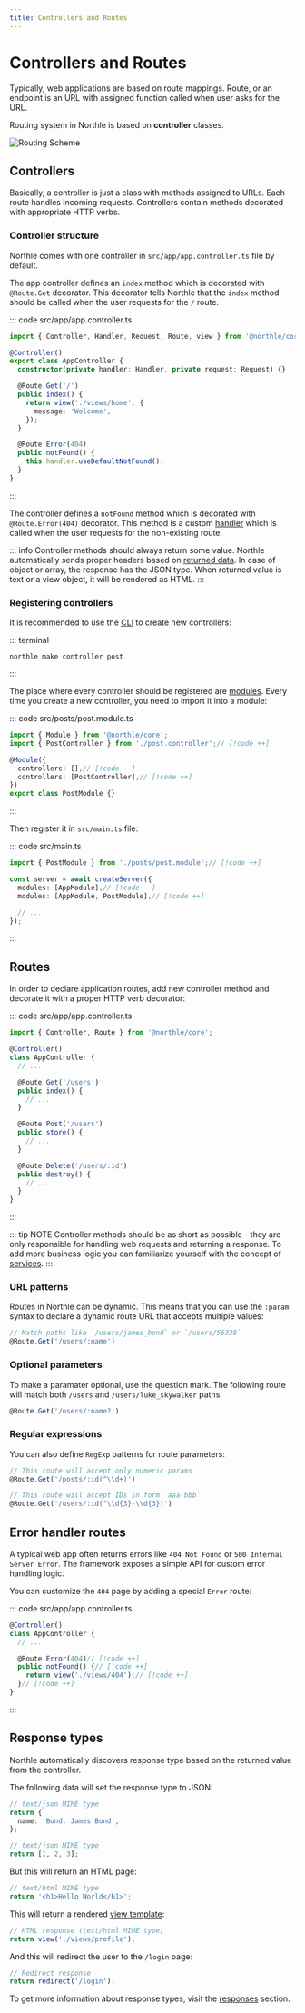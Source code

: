 ```yaml
---
title: Controllers and Routes
---
```


# Controllers and Routes

Typically, web applications are based on route mappings. Route, or  an endpoint is an URL with assigned function called when user asks for the URL.

Routing system in Northle is based on **controller** classes.

![Routing Scheme](./assets/routing.png)

## Controllers

Basically, a controller is just a class with methods assigned to URLs. Each route handles incoming requests. Controllers contain methods decorated with appropriate HTTP verbs.

### Controller structure

Northle comes with one controller in `src/app/app.controller.ts` file by default.

The app controller defines an `index` method which is decorated with `@Route.Get` decorator. This decorator tells Northle that the `index` method should be called when the user requests for the `/` route.

::: code src/app/app.controller.ts
```ts
import { Controller, Handler, Request, Route, view } from '@northle/core';

@Controller()
export class AppController {
  constructor(private handler: Handler, private request: Request) {}

  @Route.Get('/')
  public index() {
    return view('./views/home', {
      message: 'Welcome',
    });
  }

  @Route.Error(404)
  public notFound() {
    this.handler.useDefaultNotFound();
  }
}
```
:::

The controller defines a `notFound` method which is decorated with `@Route.Error(404)` decorator. This method is a custom [handler](/docs/essentials/controllers-and-routes#error-handler-routes) which is called when the user requests for the non-existing route.

::: info
Controller methods should always return some value. Northle automatically sends proper headers based on [returned data](#response-types). In case of object or array, the response has the JSON type. When returned value is text or a view object, it will be rendered as HTML.
:::

### Registering controllers

It is recommended to use the [CLI](/docs/essentials/cli) to create new controllers:

::: terminal
```shell
northle make controller post
```
:::

The place where every controller should be registered are [modules](/docs/essentials/modules). Every time you create a new controller, you need to import it into a module:

::: code src/posts/post.module.ts
```ts
import { Module } from '@northle/core';
import { PostController } from './post.controller';// [!code ++]

@Module({
  controllers: [],// [!code --]
  controllers: [PostController],// [!code ++]
})
export class PostModule {}
```
:::

Then register it in `src/main.ts` file:

::: code src/main.ts
```ts
import { PostModule } from './posts/post.module';// [!code ++]

const server = await createServer({
  modules: [AppModule],// [!code --]
  modules: [AppModule, PostModule],// [!code ++]

  // ...
});
```
:::

## Routes

In order to declare application routes, add new controller method and decorate it with a proper HTTP verb decorator:

::: code src/app/app.controller.ts
```ts
import { Controller, Route } from '@northle/core';

@Controller()
class AppController {
  // ...

  @Route.Get('/users')
  public index() {
    // ...
  }

  @Route.Post('/users')
  public store() {
    // ...
  }

  @Route.Delete('/users/:id')
  public destroy() {
    // ...
  }
}
```
:::

::: tip NOTE
Controller methods should be as short as possible - they are only responsible for handling web requests and returning a response. To add more business logic you can familiarize yourself with the concept of [services](/docs/essentials/services).
:::

### URL patterns

Routes in Northle can be dynamic. This means that you can use the `:param` syntax to declare a dynamic route URL that accepts multiple values:

```ts
// Match paths like `/users/james_bond` or `/users/56328`
@Route.Get('/users/:name')
```

### Optional parameters

To make a paramater optional, use the question mark. The following route will match both `/users` and `/users/luke_skywalker` paths:

```ts
@Route.Get('/users/:name?')
```

### Regular expressions

You can also define `RegExp` patterns for route parameters:

```ts
// This route will accept only numeric params
@Route.Get('/posts/:id(^\\d+)')

// This route will accept IDs in form `aaa-bbb`
@Route.Get('/users/:id(^\\d{3}-\\d{3})')
```

## Error handler routes

A typical web app often returns errors like `404 Not Found` or `500 Internal Server Error`. The framework exposes a simple API for custom error handling logic.

You can customize the `404` page by adding a special `Error` route:

::: code src/app/app.controller.ts
```ts
@Controller()
class AppController {
  // ...

  @Route.Error(404)// [!code ++]
  public notFound() {// [!code ++]
    return view('./views/404');// [!code ++]
  }// [!code ++]
}
```
:::

## Response types

Northle automatically discovers response type based on the returned value from the controller.

The following data will set the response type to JSON:

```ts
// text/json MIME type
return {
  name: 'Bond. James Bond',
};
```

```ts
// text/json MIME type
return [1, 2, 3];
```

But this will return an HTML page:

```ts
// text/html MIME type
return '<h1>Hello World</h1>';
```

This will return a rendered [view template](/docs/essentials/views):

```ts
// HTML response (text/html MIME type)
return view('./views/profile');
```

And this will redirect the user to the `/login` page:

```ts
// Redirect response
return redirect('/login');
```

To get more information about response types, visit the [responses](/docs/essentials/responses) section.
